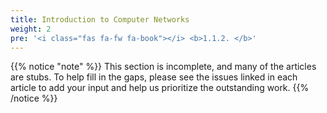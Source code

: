 ```yaml
---
title: Introduction to Computer Networks
weight: 2
pre: '<i class="fas fa-fw fa-book"></i> <b>1.1.2. </b>'
---
```


{{% notice "note" %}}
This section is incomplete, and many of the articles are stubs. To help fill in
the gaps, please see the issues linked in each article to add your input and
help us prioritize the outstanding work.
{{% /notice %}}
